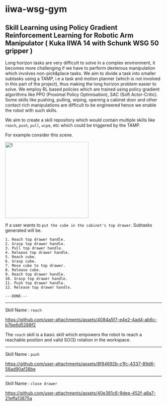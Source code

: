 # iiwa-wsg-gym
 
## Skill Learning using Policy Gradient Reinforcement Learning for Robotic Arm Manipulator ( Kuka IIWA 14 with Schunk WSG 50 gripper )

Long horizon tasks are very difficult to solve in a complex environment, it becomes more challenging if we have to perform dexterous manipulation
which involves non-pick&place tasks. We aim to divide a task into smaller subtasks using a TAMP, i.e a task and motion planner
(which is not involved in this part of the project), thus making the long horizon problem easier to solve. We employ RL based policies 
which are trained using policy gradient algorithms like PPO (Proximal Policy Optimisation), SAC (Soft Actor-Critic). Some skills like pushing, pulling, wiping,
opening a cabinet door and other contact rich manipulations are difficult to be engineered hence we enable the robot with such skills.

 We aim to create a skill repository which would contain multiple skills like `reach`, `push`, `pull`, `wipe`, etc which could be triggered by the TAMP.

 For example  consider this scene.
 
<img width="268" height="245" alt="1" src="https://github.com/user-attachments/assets/cb254664-4d0f-45bd-a088-932a3d2a81a3" />

If a user wants to `put the cube in the cabinet's top drawer`. Subtasks generated will be.
```
1. Reach top drawer handle.
2. Grasp top drawer handle.
3. Pull top drawer handle.
4. Release top drawer handle.
5. Reach cube.
6. Grasp cube.
7. Move cube to top drawer.
8. Release cube.
9. Reach top drawer handle.
10. Grasp top drawer handle.
11. Push top drawer handle.
12. Release top drawer handle.

---DONE---
```
------------------------------------------------------------------------------------------------------------------------------------

Skill Name : `reach`




https://github.com/user-attachments/assets/4084a5f7-e4e2-4ad4-ab6c-b7be6d5288f2


The `reach` skill is a basic skill which empowers the robot to reach a reachable position and valid SO(3) rotation in the workspace. 
 
------------------------------------------------------------------------------------------------------------------------------------

Skill Name : `push`


https://github.com/user-attachments/assets/8f84692b-c1fc-4337-89d6-56ad90af38be


------------------------------------------------------------------------------------------------------------------------------------



Skill Name : `close drawer`

https://github.com/user-attachments/assets/40e381c6-9dee-452f-a8a7-21effa13875a





